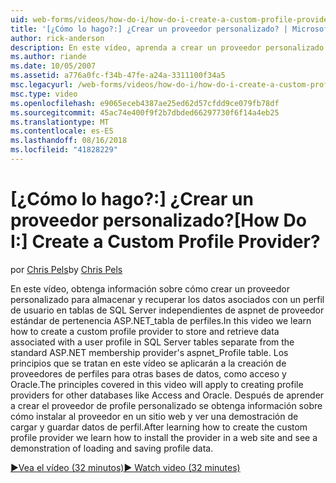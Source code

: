 ```yaml
---
uid: web-forms/videos/how-do-i/how-do-i-create-a-custom-profile-provider
title: '[¿Cómo lo hago?:] ¿Crear un proveedor personalizado? | Microsoft Docs'
author: rick-anderson
description: En este vídeo, aprenda a crear un proveedor personalizado para almacenar y recuperar los datos asociados con un perfil de usuario en tablas de SQL Server independientes de t...
ms.author: riande
ms.date: 10/05/2007
ms.assetid: a776a0fc-f34b-47fe-a24a-3311100f34a5
msc.legacyurl: /web-forms/videos/how-do-i/how-do-i-create-a-custom-profile-provider
msc.type: video
ms.openlocfilehash: e9065eceb4387ae25ed62d57cfdd9ce079fb78df
ms.sourcegitcommit: 45ac74e400f9f2b7dbded66297730f6f14a4eb25
ms.translationtype: MT
ms.contentlocale: es-ES
ms.lasthandoff: 08/16/2018
ms.locfileid: "41828229"
---
```

<a name="how-do-i-create-a-custom-profile-provider"></a><span data-ttu-id="5cbe2-104">[¿Cómo lo hago?:] ¿Crear un proveedor personalizado?</span><span class="sxs-lookup"><span data-stu-id="5cbe2-104">[How Do I:] Create a Custom Profile Provider?</span></span>
====================
<span data-ttu-id="5cbe2-105">por [Chris Pels](https://twitter.com/chrispels)</span><span class="sxs-lookup"><span data-stu-id="5cbe2-105">by [Chris Pels](https://twitter.com/chrispels)</span></span>

<span data-ttu-id="5cbe2-106">En este vídeo, obtenga información sobre cómo crear un proveedor personalizado para almacenar y recuperar los datos asociados con un perfil de usuario en tablas de SQL Server independientes de aspnet de proveedor estándar de pertenencia ASP.NET\_tabla de perfiles.</span><span class="sxs-lookup"><span data-stu-id="5cbe2-106">In this video we learn how to create a custom profile provider to store and retrieve data associated with a user profile in SQL Server tables separate from the standard ASP.NET membership provider's aspnet\_Profile table.</span></span> <span data-ttu-id="5cbe2-107">Los principios que se tratan en este vídeo se aplicarán a la creación de proveedores de perfiles para otras bases de datos, como acceso y Oracle.</span><span class="sxs-lookup"><span data-stu-id="5cbe2-107">The principles covered in this video will apply to creating profile providers for other databases like Access and Oracle.</span></span> <span data-ttu-id="5cbe2-108">Después de aprender a crear el proveedor de profile personalizado se obtenga información sobre cómo instalar al proveedor en un sitio web y ver una demostración de cargar y guardar datos de perfil.</span><span class="sxs-lookup"><span data-stu-id="5cbe2-108">After learning how to create the custom profile provider we learn how to install the provider in a web site and see a demonstration of loading and saving profile data.</span></span>

[<span data-ttu-id="5cbe2-109">&#9654;Vea el vídeo (32 minutos)</span><span class="sxs-lookup"><span data-stu-id="5cbe2-109">&#9654; Watch video (32 minutes)</span></span>](https://channel9.msdn.com/Blogs/ASP-NET-Site-Videos/how-do-i-create-a-custom-profile-provider)
